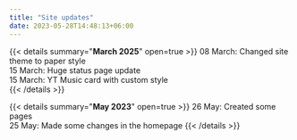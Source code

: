 ```yaml
---
title: "Site updates"
date: 2023-05-28T14:48:13+06:00
---
```


{{< details summary="**March 2025**" open=true >}}
08 March: Changed site theme to paper style  
15 March: Huge status page update  
15 March: YT Music card with custom style  
{{< /details >}}

{{< details summary="**May 2023**" open=true >}}
26 May: Created some pages  
25 May: Made some changes in the homepage
{{< /details >}}
